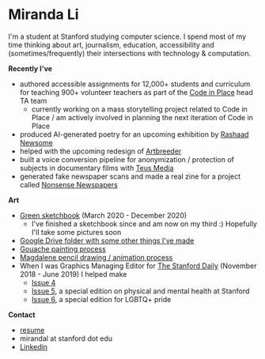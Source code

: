 # Miranda Li
I'm a student at Stanford studying computer science. I spend most of my time thinking about art, journalism, education, accessibility and (sometimes/frequently) their intersections with technology & computation.

**Recently I've**
- authored accessible assignments for 12,000+ students and curriculum for teaching 900+ volunteer teachers as part of the [Code in Place](https://codeinplace.stanford.edu/) head TA team
  - currently working on a mass storytelling project related to Code in Place / am actively involved in planning the next iteration of Code in Place
- produced AI-generated poetry for an upcoming exhibition by [Rashaad Newsome](https://rashaadnewsome.com/)
- helped with the upcoming redesign of [Artbreeder](https://www.artbreeder.com/)
- built a voice conversion pipeline for anonymization / protection of subjects in documentary films with [Teus Media](https://www.teus.media/)
- generated fake newspaper scans and made a real zine for a project called [Nonsense Newspapers](https://mirandali707.github.io/nonsense_newspapers/)

**Art**
- [Green sketchbook](https://drive.google.com/drive/folders/15vggxU5RCSbFvxW1cyNQxIjf8E2LbCA5?usp=sharing) (March 2020 - December 2020)
  - I've finished a sketchbook since and am now on my third :) Hopefully I'll take some pictures soon
- [Google Drive folder with some other things I've made](https://drive.google.com/drive/folders/1zBoHcQ9embiK1hZGd5m3g7vDEMGMGyff?usp=sharing)
- [Gouache painting process](https://mirandali707.github.io/green_eyes.html)
- [Magdalene pencil drawing / animation process](https://mirandali707.github.io/magdalene.html)
- When I was Graphics Managing Editor for [The Stanford Daily](https://www.stanforddaily.com/) (November 2018 - June 2019) I helped make
    - [Issue 4](https://issuu.com/stanforddailymagazine/docs/mag_4_issuu2)
    - [Issue 5](https://issuu.com/stanforddailymagazine/docs/mag_5_issuu), a special edition on physical and mental health at Stanford
    - [Issue 6](https://drive.google.com/file/d/1uuyYQ8CWSB_WdbEP0ALFJ46pzHeepPBX/view?usp=sharing), a special edition for LGBTQ+ pride

**Contact**
- [resume](./assets/Miranda_Li_Resume.pdf)
- mirandal at stanford dot edu
- [Linkedin](https://www.linkedin.com/in/miranda-li-b83859124/)

[//]: # "generate-md --layout github --input ./md --output ./"
